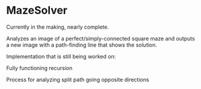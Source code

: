 # MazeSolver
Currently in the making, nearly complete.

Analyzes an image of a perfect/simply-connected square maze and outputs a new image with a path-finding line that shows the solution.

Implementation that is still being worked on:

Fully functioning recursion

Process for analyzing split path going opposite directions
